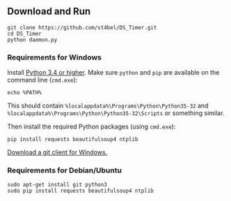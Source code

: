 ## Download and Run

```
git clone https://github.com/st4bel/DS_Timer.git
cd DS_Timer
python daemon.py
```

### Requirements for Windows
Install [Python 3.4 or higher](https://www.python.org/downloads/).
Make sure `python` and `pip` are available on the command line (`cmd.exe`):
```
echo %PATH%
```
This should contain `%localappdata%\Programs\Python\Python35-32` and
`%localappdata%\Programs\Python\Python35-32\Scripts` or something
similar.

Then install the required Python packages (using `cmd.exe`):
```
pip install requests beautifulsoup4 ntplib
```

[Download a git client for Windows.](https://git-scm.com/downloads)

### Requirements for Debian/Ubuntu
```
sudo apt-get install git python3
sudo pip install requests beautifulsoup4 ntplib
```
